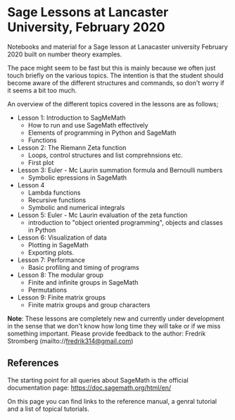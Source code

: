 # Sage Lessons at Lancaster University, February 2020

Notebooks and material for a Sage lesson at Lanacaster university February 2020 built on number theory examples.

The pace might seem to be fast but this is mainly because we often just touch briefly
on the various topics. The intention is that the student should become aware of the different 
structures and commands, so don't worry if it seems a bit too much.  

An overview of the different topics covered in the lessons are as follows; 

- Lesson 1: Introduction to SagMeMath 
    - How to run and use SageMath effectively
    - Elements of programming in Python and SageMath
    - Functions
- Lesson 2: The Riemann Zeta function 
    - Loops, control structures and list comprehnsions etc.
    - First plot
- Lesson 3: Euler - Mc Laurin summation formula and Bernoulli numbers
    - Symbolic epressions in SageMath
- Lesson 4
    - Lambda functions
    - Recursive functions
    - Symbolic and numerical integrals
- Lesson 5: Euler - Mc  Laurin evaluation of the zeta function 
    - introduction to "object oriented programming", objects and classes in Python
- Lesson 6: Visualization of data
    - Plotting in SageMath
    - Exporting plots.
- Lesson 7: Performance
    - Basic profiling and timing of programs
- Lesson 8: The modular group
    - Finite and infinite groups in SageMath
    - Permutations
- Lesson 9: Finite matrix groups
    - Finite matrix groups and group characters

**Note**: These lessons are completely new and currently under development in the sense that we don't know how long time they will take or if we miss something important. Please provide feedback to the author: Fredrik Stromberg (mailto://fredrik314@gmail.com)

## References

The starting point for all queries about SageMath is the official documentation page: 
https://doc.sagemath.org/html/en/

On this page you can find links to the reference manual, a genral tutorial and a list of topical tutorials.
